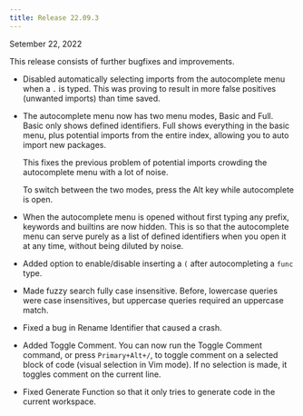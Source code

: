 ```yaml
---
title: Release 22.09.3
---
```


Setember 22, 2022

This release consists of further bugfixes and improvements.

- Disabled automatically selecting imports from the autocomplete menu when a `.`
  is typed. This was proving to result in more false positives (unwanted
  imports) than time saved.

- The autocomplete menu now has two menu modes, Basic and Full. Basic only shows
  defined identifiers. Full shows everything in the basic menu, plus potential
  imports from the entire index, allowing you to auto import new packages.

  This fixes the previous problem of potential imports crowding the autocomplete
  menu with a lot of noise.

  To switch between the two modes, press the Alt key while autocomplete is open.

- When the autocomplete menu is opened without first typing any prefix, keywords
  and builtins are now hidden. This is so that the autocomplete menu can serve
  purely as a list of defined identifiers when you open it at any time, without
  being diluted by noise.

- Added option to enable/disable inserting a `(` after autocompleting a `func`
  type.

- Made fuzzy search fully case insensitive. Before, lowercase queries were case
  insensitives, but uppercase queries required an uppercase match.

- Fixed a bug in Rename Identifier that caused a crash.

- Added Toggle Comment. You can now run the Toggle Comment command, or press
  `Primary+Alt+/`, to toggle comment on a selected block of code (visual
  selection in Vim mode). If no selection is made, it toggles comment on the
  current line.

- Fixed Generate Function so that it only tries to generate code in the current
  workspace.
